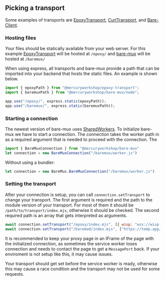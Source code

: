 ## Picking a transport

Some examples of transports are [EpoxyTransport](https://github.com/MercuryWorkshop/EpoxyTransport), [CurlTransport](https://github.com/MercuryWorkshop/CurlTransport), and [Bare-Client](https://github.com/MercuryWorkshop/Bare-as-module3).

### Hosting files
Your files should be statically available from your web server. For this example [EpoxyTransport](https://github.com/MercuryWorkshop/EpoxyTransport) will be hosted at `/epoxy/` and [bare-mux](https://github.com/MercuryWorkshop/bare-mux) will be hosted at `/baremux/`

When using express, all transports and bare-mux provide a path that can be imported into your backend that hosts the static files. An example is shown below.
```js
import { epoxyPath } from "@mercuryworkshop/epoxy-transport";
import { baremuxPath } from "@mercuryworkshop/bare-mux/node";

app.use("/epoxy/", express.static(epoxyPath));
app.use("/baremux/", express.static(baremuxPath));
```

### Starting a connection
The newest version of bare-mux uses [SharedWorkers](https://developer.mozilla.org/en-US/docs/Web/API/SharedWorker). To initialize bare-mux we have to start a connection. The connection takes the worker path in as a required argument that is needed to proceed with the connection. The 
```js
import { BareMuxConnection } from "@mercuryworkshop/bare-mux"
let connection = new BareMuxConnection("/baremux/worker.js")
```

Without using a bundler:
```js
let connection = new BareMux.BareMuxConnection("/baremux/worker.js")
```

### Setting the transport
After your connection is setup, you can call `connection.setTransport` to change your transport. The first argument is required and the path to the module version of your transport. For most of them it should be `/path/to/transport/index.mjs`, otherwise it should be checked. The second required path is an array that gets interpreted as arguments.
```js
await connection.setTransport("/epoxy/index.mjs", [{ wisp: "wss://wisp.mercurywork.shop/" }]);
await connection.setTransport("/baremod/index.mjs", ["https://tomp.app/"]);

```

It is recommended to keep your proxy page in an IFrame of the page with the initialized connection, as sometimes the service worker loses connection and needs to contact the page to get a `MessagePort` back. If your enviroment is not setup like this, it may cause issues.


Your transport should get set before the service worker is ready, otherwise this may cause a race condition and the transport may not be used for some requests.
